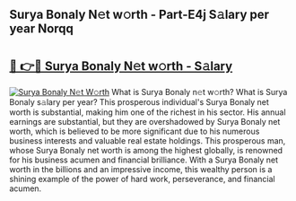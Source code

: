 ## Surya Bonaly N𝚎t w𝚘rth - Part-E4j S𝚊lary per year Norqq

# <h2><a href="http://gc11j59.nevu.top/?p=Surya+Bonaly">🔗 👉🔴 Surya Bonaly N𝚎t w𝚘rth - S𝚊lary</a></h2>

[![Surya Bonaly N𝚎t W𝚘rth](https://i.imgur.com/Oavwk0R.jpeg)](http://gc11j59.nevu.top/?p=Surya+Bonaly)
What is Surya Bonaly n𝚎t w𝚘rth? What is Surya Bonaly s𝚊lary per year?
This prosperous individual's Surya Bonaly net worth is substantial, making him one of the richest in his sector. His annual earnings are substantial, but they are overshadowed by Surya Bonaly net worth, which is believed to be more significant due to his numerous business interests and valuable real estate holdings. This prosperous man, whose Surya Bonaly net worth is among the highest globally, is renowned for his business acumen and financial brilliance. With a Surya Bonaly net worth in the billions and an impressive income, this wealthy person is a shining example of the power of hard work, perseverance, and financial acumen.
